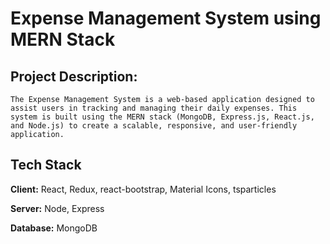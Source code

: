 
# Expense Management System using MERN Stack



## Project Description:

    The Expense Management System is a web-based application designed to assist users in tracking and managing their daily expenses. This system is built using the MERN stack (MongoDB, Express.js, React.js, and Node.js) to create a scalable, responsive, and user-friendly application.



## Tech Stack

**Client:** React, Redux, react-bootstrap, Material Icons, tsparticles

**Server:** Node, Express

**Database:** MongoDB

